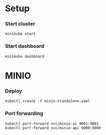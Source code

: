 # Setup
### Start cluster
```
minikube start
```
### Start dashboard
```
minikube dashboard
```

# MINIO
### Deploy
```angular2html
kubectl create -f minio-standalone.yaml
```
### Port forwarding
```
kubectl port-forward svc/minio-ui 9001:9001
kubectl port-forward svc/minio-api 9000:9000
```
